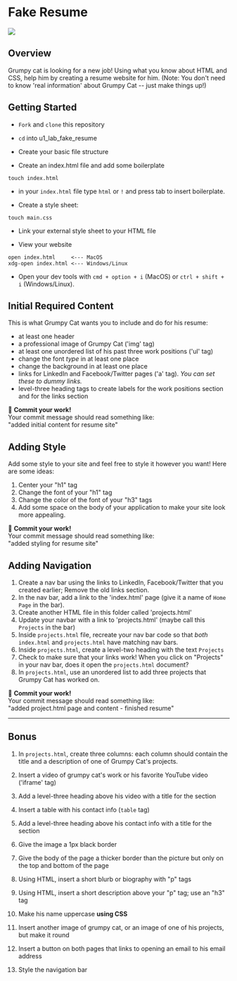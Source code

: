 # Fake Resume

![](https://imgur.com/gpMfn6n.png)

## Overview
Grumpy cat is looking for a new job! Using what you know about HTML and CSS, help him by creating a resume website for him. (Note: You don't need to know 'real information' about Grumpy Cat -- just make things up!)

## Getting Started
- `Fork` and `clone` this repository
- `cd` into u1_lab_fake_resume
- Create your basic file structure

- Create an index.html file and add some boilerplate
```
touch index.html
```
  - in your `index.html` file type `html` or `!` and press tab to insert boilerplate.



- Create a style sheet:
```
touch main.css
```
  - Link your external style sheet to your HTML file

- View your website
```
open index.html     <--- MacOS
xdg-open index.html <--- Windows/Linux
```
  - Open your dev tools with  `cmd + option + i` (MacOS) or `ctrl + shift + i` (Windows/Linux).


## Initial Required Content
This is what Grumpy Cat wants you to include and do for his resume:

  - at least one header
  -  a professional image of Grumpy Cat ('img' tag)
  - at least one unordered list of his past three work positions ('ul' tag)
  - change the font _type_ in at least one place
  - change the background in at least one place
  - links for LinkedIn and Facebook/Twitter pages ('a' tag). _You can set these to dummy links._
  - level-three heading tags to create labels for the work positions section and for the links section


:red_circle: **Commit your work!** <br>
Your commit message should read something like: <br>
"added initial content for resume site"

## Adding Style
Add some style to your site and feel free to style it however you want! Here are some ideas:

1. Center your "h1" tag
1. Change the font of your "h1" tag
1. Change the color of the font of your "h3" tags
1. Add some space on the body of your application to make your site look more appealing.

:red_circle: **Commit your work!** <br>
Your commit message should read something like: <br>
"added styling for resume site"

## Adding Navigation
1. Create a nav bar using the links to LinkedIn, Facebook/Twitter that you created earlier; Remove the old links section.
1. In the nav bar, add a link to the 'index.html' page (give it a name of `Home Page` in the bar).
1. Create another HTML file in this folder called 'projects.html'
2. Update your navbar with a link to 'projects.html' (maybe call this `Projects` in the bar)
1. Inside `projects.html` file, recreate your nav bar code so that _both_ `index.html` and `projects.html` have matching nav bars.
1. Inside `projects.html`, create a level-two heading with the text `Projects`
1. Check to make sure that your links work! When you click on "Projects" in your nav bar, does it open the `projects.html` document?
1. In `projects.html`, use an unordered list to add three projects that Grumpy Cat has worked on.

:red_circle: **Commit your work!** <br>
Your commit message should read something like: <br>
"added project.html page and content - finished resume"

---

## Bonus

1. In `projects.html`, create three columns: each column should contain the title and a description of one of Grumpy Cat's projects.
2. Insert a video of grumpy cat's work or his favorite YouTube video ('iframe' tag)
1. Add a level-three heading above his video with a title for the section
1. Insert a table with his contact info (`table` tag)
1. Add a level-three heading above his contact info with a title for the section

1. Give the image a 1px black border<br>
1. Give the body of the page a thicker border than the picture but only on the top and bottom of the page
1. Using HTML, insert a short blurb or biography with "p" tags
1. Using HTML, insert a short description above your "p" tag; use an "h3" tag
1. Make his name uppercase <strong>using CSS</strong>

1. Insert another image of grumpy cat, or an image of one of his projects, but make it round
1. Insert a button on both pages that links to opening an email to his email address
1. Style the navigation bar
